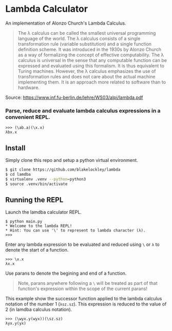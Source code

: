 # Lambda Calculator

An implementation of Alonzo Church's Lambda Calculus.

> The λ calculus can be called the smallest universal programming language of the
world. The λ calculus consists of a single transformation rule (variable substitution)
and a single function definition scheme. It was introduced in the 1930s by Alonzo
Church as a way of formalizing the concept of effective computability. The λ calculus
is universal in the sense that any computable function can be expressed and evaluated
using this formalism. It is thus equivalent to Turing machines. However, the λ calculus
emphasizes the use of transformation rules and does not care about the actual machine
implementing them. It is an approach more related to software than to hardware.

Source: https://www.inf.fu-berlin.de/lehre/WS03/alpi/lambda.pdf

### Parse, reduce and evaluate lambda calculus expressions in a convenient REPL.

```
>>> (\ab.a)(\x.x)
λbx.x
```


## Install

Simply clone this repo and setup a python virtual environment.

```bash
$ git clone https://github.com/blakelockley/lambda
$ cd lamdba
$ virtualenv .venv --python=python3
$ source .venv/bin/activate
```

## Running the REPL

Launch the lamdba calculator REPL.

```
$ python main.py
* Welcome to the lambda REPL!
* Hint: You can use '\' to represent to lambda character (λ).
>>> 
```

Enter any lambda expression to be evaluated and reduced using `\` or `λ` to denote the start of a function.

```
>>> \x.x
λx.x
```

Use parans to denote the begining and end of a function.
> Note, parans anywhere following a `\` will be treated as part of that function's expression within the scope of the current parans!

This example show the successor function applied to the lambda calculus notation of the number 1 (`λsz.sz`). This expression is reduced to the value of 2 (in lamdba calculus notation).

```
>>> (\wyx.y(wyx))(\sz.sz)
λyx.y(yx)
```
